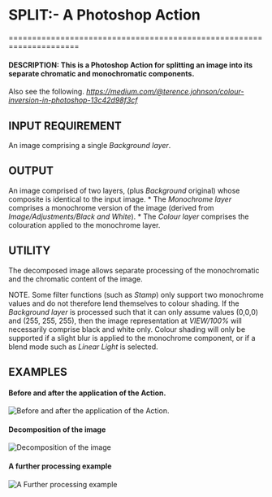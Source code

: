 # SPLIT:- A Photoshop Action
=====================================================================

#### DESCRIPTION: This is a Photoshop Action for splitting an image into its separate chromatic and monochromatic components.

Also see the following.
*https://medium.com/@terence.johnson/colour-inversion-in-photoshop-13c42d98f3cf*


## INPUT REQUIREMENT
An image comprising a single _Background layer_.

## OUTPUT
An image comprised of two layers, (plus _Background_ original) whose composite is identical to the input image.
	* The _Monochrome layer_ comprises a monochrome version of the image (derived from _Image/Adjustments/Black and White_).
      * The _Colour layer_ comprises the colouration applied to the monochrome layer.

## UTILITY 
The decomposed image allows separate processing of the monochromatic and the chromatic content of the image.

NOTE. Some filter functions (such as _Stamp_) only support two monochrome values and do not therefore lend themselves to colour shading.  If the _Background layer_ is processed such that it can only assume values (0,0,0) and (255, 255, 255), then the image representation at _VIEW/100%_ will necessarily comprise black and white only. Colour shading will only be supported if a slight blur is applied to the monochrome component, or if a blend mode such as _Linear Light_ is selected. 

## EXAMPLES

#### Before and after the application of the Action.
 
![Before and after the application of the Action.](/../main/Split/Support%20Material/Split%20Processing.jpg)

#### Decomposition of the image

![Decomposition of the image](/../main/Split/Support%20Material/Split%20Processing2.jpg)

#### A further processing example

![A Further processing example](/../main/Split/Support%20Material/Split%20Example.jpg)


